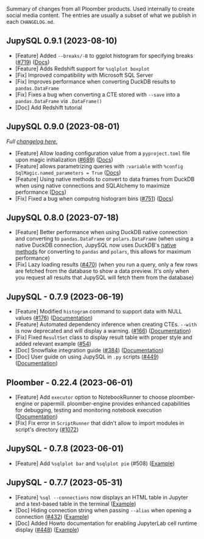 Summary of changes from all Ploomber products. Used internally to create social media content. The entries are usually a subset of what we publish in each `CHANGELOG.md`.

## JupySQL 0.9.1 (2023-08-10)

* [Feature] Added `--breaks/-B` to ggplot histogram for specifying breaks ([#719](https://github.com/ploomber/jupysql/issues/719)) ([Docs](https://jupysql.ploomber.io/en/latest/api/magic-plot.html#specifying-breaks))
* [Feature] Adds Redshift support for `%sqlplot boxplot`
* [Fix] Improved compatibility with Microsoft SQL Server
* [Fix] Improves performance when converting DuckDB results to `pandas.DataFrame`
* [Fix] Fixes a bug when converting a CTE stored with `--save` into a `pandas.DataFrame` via `.DataFrame()`
* [Doc] Add Redshift tutorial


## JupySQL 0.9.0 (2023-08-01)

*Full [changelog here.](https://github.com/ploomber/jupysql/blob/master/CHANGELOG.md#090-2023-08-01)*

* [Feature] Allow loading configuration value from a `pyproject.toml` file upon magic initialization ([#689](https://github.com/ploomber/jupysql/issues/689)) ([Docs](https://jupysql.ploomber.io/en/latest/api/configuration.html#loading-configuration-from-a-pyproject-toml-file))
* [Feature] allows parametrizing queries with `:variable` with `%config SqlMagic.named_parameters = True` ([Docs](https://jupysql.ploomber.io/en/latest/user-guide/template.html#id1))
* [Feature] Using native methods to convert to data frames from DuckDB when using native connections and SQLAlchemy to maximize performance ([Docs](https://jupysql.ploomber.io/en/latest/integrations/duckdb.html))
* [Fix] Fixed a bug when computng histogram bins ([#751](https://github.com/ploomber/jupysql/issues/751)) ([Docs](https://jupysql.ploomber.io/en/latest/user-guide/ggplot.html))

## JupySQL 0.8.0 (2023-07-18)

* [Feature] Better performance when using DuckDB native connection and converting to `pandas.DataFrame` or `polars.DataFrame` (when using a native DuckDB connection, JupySQL now uses DuckDB's [native methods](https://duckdb.org/docs/api/python/overview.html#result-conversion) for converting to `pandas` and `polars`, this allows for maximum performance)
* [Fix] Lazy loading results ([#470](https://github.com/ploomber/jupysql/issues/470)) (when you run a query, only a few rows are fetched from the database to show a data preview. It's only when you request all results that JupySQL will fetch them from the database)


## JupySQL - 0.7.9 (2023-06-19)

* [Feature] Modified `histogram` command to support data with NULL values ([#176](https://github.com/ploomber/jupysql/issues/176)) ([Documentation](https://jupysql.ploomber.io/en/latest/plot.html#histogram))
* [Feature] Automated dependency inference when creating CTEs. `--with` is now deprecated and will display a warning. ([#166](https://github.com/ploomber/jupysql/issues/166)) ([Documentation](https://jupysql.ploomber.io/en/latest/compose.html))
* [Fix] Fixed `ResultSet` class to display result table with proper style and added relevant example ([#54](https://github.com/ploomber/jupysql/issues/54))
* [Doc] Snowflake integration guide ([#384](https://github.com/ploomber/jupysql/issues/384)) ([Documentation](https://jupysql.ploomber.io/en/latest/integrations/snowflake.html))
* [Doc] User guide on using JupySQL in `.py` scripts ([#449](https://github.com/ploomber/jupysql/issues/449)) ([Documentation](https://jupysql.ploomber.io/en/latest/user-guide/py-scripts.html))


## Ploomber - 0.22.4 (2023-06-01)

* [Feature] Add `executor` option to NotebookRunner to choose ploomber-engine or papermill. ploomber-engine provides enhanced capabilities for debugging, testing and monitoring notebook execution ([Documentation](https://docs.ploomber.io/en/latest/cookbook/nb_executors.html))
* [Fix] Fix error in `ScriptRunner` that didn't allow to import modules in script's directory ([#1072](https://github.com/ploomber/ploomber/issues/1072)) 

## JupySQL - 0.7.8 (2023-06-01)

* [Feature] Add `%sqlplot bar` and `%sqlplot pie` (#508) ([Example](https://jupysql.ploomber.io/en/latest/api/magic-plot.html#sqlplot-bar))

## JupySQL - 0.7.7 (2023-05-31)

* [Feature] `%sql --connections` now displays an HTML table in Jupyter and a text-based table in the terminal ([Example](https://jupysql.ploomber.io/en/latest/api/magic-sql.html#list-connections))
* [Doc] Hiding connection string when passing `--alias` when opening a connection ([#432](https://github.com/ploomber/jupysql/issues/432)) ([Example](https://jupysql.ploomber.io/en/latest/howto.html#hide-connection-string))
* [Doc] Added Howto documentation for enabling JupyterLab cell runtime display ([#448](https://github.com/ploomber/jupysql/issues/448)) ([Example](https://jupysql.ploomber.io/en/latest/howto/benchmarking-time.html))

